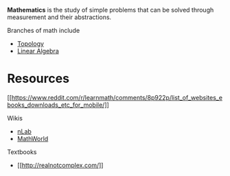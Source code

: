 **Mathematics** is the study of simple problems that can be solved through measurement and their abstractions. 




Branches of math include

* [Topology](./Topology/)
* [Linear Algebra](./Linear-Algebra/)


# Resources

[[https://www.reddit.com/r/learnmath/comments/8p922p/list_of_websites_ebooks_downloads_etc_for_mobile/]]

Wikis

* [nLab](https://ncatlab.org/nlab/show/HomePage)
* [MathWorld](https://mathworld.wolfram.com/)

Textbooks

* [[http://realnotcomplex.com/]]